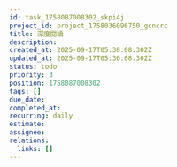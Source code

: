 ```yaml
---
id: task_1758087008302_skpi4j
project_id: project_1758036096750_gcncrc
title: 深度閱讀
description: 
created_at: 2025-09-17T05:30:08.302Z
updated_at: 2025-09-17T05:30:08.302Z
status: todo
priority: 3
position: 1758087008302
tags: []
due_date: 
completed_at: 
recurring: daily
estimate: 
assignee: 
relations:
  links: []
---
```


